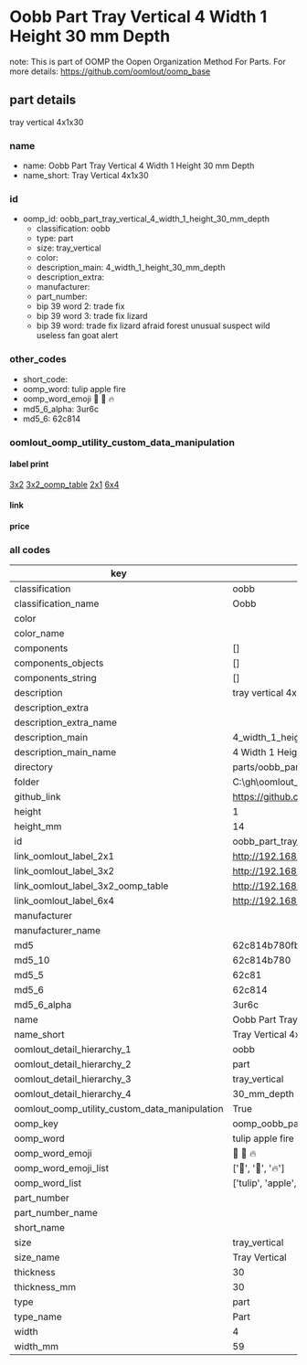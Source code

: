 # Oobb Part Tray Vertical 4 Width 1 Height 30 mm Depth  

note: This is part of OOMP the Oopen Organization Method For Parts. For more details: https://github.com/oomlout/oomp_base

##  part details
  



tray vertical 4x1x30



### name
* name: Oobb Part Tray Vertical 4 Width 1 Height 30 mm Depth
* name_short: Tray Vertical 4x1x30 
### id
* oomp_id: oobb_part_tray_vertical_4_width_1_height_30_mm_depth
  * classification: oobb
  * type: part
  * size: tray_vertical
  * color: 
  * description_main: 4_width_1_height_30_mm_depth
  * description_extra: 
  * manufacturer: 
  * part_number: 
  * bip 39 word 2: trade fix
  * bip 39 word 3: trade fix lizard
  * bip 39 word: trade fix lizard afraid forest unusual suspect wild useless fan goat alert

### other_codes
* short_code: 
* oomp_word: tulip apple fire
* oomp_word_emoji :tulip: :apple: :fire:
* md5_6_alpha: 3ur6c
* md5_6: 62c814






### oomlout_oomp_utility_custom_data_manipulation
#### label print
[3x2](http://192.168.1.245:1112/?label=oomp%203ur6c)
[3x2_oomp_table](http://192.168.1.108:1112/?label=oomp%203ur6c)
[2x1](http://192.168.1.242:1112/?label=oomp%203ur6c)
[6x4](http://192.168.1.55:1112/?label=oomp%203ur6c)    

#### link

                              

#### price







### all codes 
| key | value |  
| --- | --- |  
| classification | oobb |  
| classification_name | Oobb |  
| color |  |  
| color_name |  |  
| components | [] |  
| components_objects | [] |  
| components_string | [] |  
| description | tray vertical 4x1x30 |  
| description_extra |  |  
| description_extra_name |  |  
| description_main | 4_width_1_height_30_mm_depth |  
| description_main_name | 4 Width 1 Height 30 mm Depth |  
| directory | parts/oobb_part_tray_vertical_4_width_1_height_30_mm_depth |  
| folder | C:\gh\oomlout_oobb_version_4_generated_parts\parts\oobb_part_tray_vertical_4_width_1_height_30_mm_depth |  
| github_link | https://github.com/oomlout/oomlout_oomp_part_src/tree/main/parts/oobb_part_tray_vertical_4_width_1_height_30_mm_depth |  
| height | 1 |  
| height_mm | 14 |  
| id | oobb_part_tray_vertical_4_width_1_height_30_mm_depth |  
| link_oomlout_label_2x1 | http://192.168.1.242:1112/?label=oomp%203ur6c |  
| link_oomlout_label_3x2 | http://192.168.1.245:1112/?label=oomp%203ur6c |  
| link_oomlout_label_3x2_oomp_table | http://192.168.1.108:1112/?label=oomp%203ur6c |  
| link_oomlout_label_6x4 | http://192.168.1.55:1112/?label=oomp%203ur6c |  
| manufacturer |  |  
| manufacturer_name |  |  
| md5 | 62c814b780fb1b5bb92d904905960735 |  
| md5_10 | 62c814b780 |  
| md5_5 | 62c81 |  
| md5_6 | 62c814 |  
| md5_6_alpha | 3ur6c |  
| name | Oobb Part Tray Vertical 4 Width 1 Height 30 mm Depth |  
| name_short | Tray Vertical 4x1x30  |  
| oomlout_detail_hierarchy_1 | oobb |  
| oomlout_detail_hierarchy_2 | part |  
| oomlout_detail_hierarchy_3 | tray_vertical |  
| oomlout_detail_hierarchy_4 | 30_mm_depth |  
| oomlout_oomp_utility_custom_data_manipulation | True |  
| oomp_key | oomp_oobb_part_tray_vertical_4_width_1_height_30_mm_depth |  
| oomp_word | tulip apple fire |  
| oomp_word_emoji | :tulip: :apple: :fire: |  
| oomp_word_emoji_list | [':tulip:', ':apple:', ':fire:'] |  
| oomp_word_list | ['tulip', 'apple', 'fire'] |  
| part_number |  |  
| part_number_name |  |  
| short_name |  |  
| size | tray_vertical |  
| size_name | Tray Vertical |  
| thickness | 30 |  
| thickness_mm | 30 |  
| type | part |  
| type_name | Part |  
| width | 4 |  
| width_mm | 59 |  
